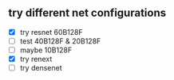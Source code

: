 ## try different net configurations

- [x] try resnet 60B128F  
- [ ] test 40B128F & 20B128F  
- [ ] maybe 10B128F  
- [x] try renext  
- [ ] try densenet  
